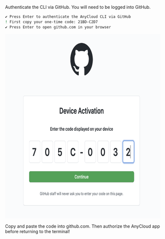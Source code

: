 Authenticate the CLI via GitHub. You will need to be logged into GitHub.

```bash
✔ Press Enter to authenticate the AnyCloud CLI via GitHub
! First copy your one-time code: 21BD-C2D7
✔ Press Enter to open github.com in your browser
```

<img src="assets/gh-code.png" width=700 height=600 />

Copy and paste the code into github.com. Then authorize the AnyCloud app before returning to the terminal!